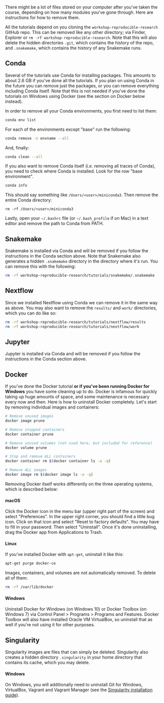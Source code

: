 There might be a lot of files stored on your computer after you've taken the
course, depending on how many modules you've gone through. Here are instructions
for how to remove them.

All the tutorials depend on you cloning the `workshop-reproducible-research`
GitHub repo. This can be removed like any other directory; via Finder,
Explorer or `rm -rf workshop-reproducible-research`. Note that this will also
delete the hidden directories `.git`, which contains the history of the repo,
and `.snakemake`, which contains the history of any Snakemake runs.

## Conda

Several of the tutorials use Conda for installing packages. This amounts to
about 2.6 GB if you've done all the tutorials. If you plan on using Conda in
the future you can remove just the packages, or you can remove everything
including Conda itself. Note that this is not needed if you've done the
tutorials on Windows using Docker (see the section on Docker below instead).

In order to remove all your Conda environments, you first need to list them:

```bash
conda env list
```

For each of the environments except "base" run the following:

```bash
conda remove -n envname --all
```

And, finally:

```bash
conda clean --all
```

If you also want to remove Conda itself (*i.e.* removing all traces of Conda),
you need to check where Conda is installed. Look for the row "base environment".

```bash
conda info
```

This should say something like `/Users/<user>/miniconda3`. Then remove the
entire Conda directory:

```
rm -rf /Users/<user>/miniconda3
```

Lastly, open your `~/.bashrc` file (or `~/.bash_profile` if on Mac) in a text
editor and remove the path to Conda from PATH.

## Snakemake

Snakemake is installed via Conda and will be removed if you follow the
instructions in the Conda section above. Note that Snakemake also generates
a hidden `.snakemake` directory in the directory where it's run. You can remove
this with the following:

```bash
rm -rf workshop-reproducible-research/tutorials/snakemake/.snakemake
```

## Nextflow

Since we installed Nextflow using Conda we can remove it in the same way as
above. You may also want to remove the `results/` and `work/` directories, which
you can do like so:

```bash
rm -rf workshop-reproducible-research/tutorials/nextflow/results
rm -rf workshop-reproducible-research/tutorials/nextflow/work
```

## Jupyter

Jupyter is installed via Conda and will be removed if you follow the
instructions in the Conda section above.

## Docker

If you've done the Docker tutorial **or if you've been running Docker for
Windows** you have some cleaning up to do. Docker is infamous for quickly
taking up huge amounts of space, and some maintenance is necessary every now
and then. Here is how to uninstall Docker completely. Let's start by removing
individual images and containers:

```bash
# Remove unused images
docker image prune

# Remove stopped containers
docker container prune

# Remove unused volumes (not used here, but included for reference)
docker volume prune

# Stop and remove ALL containers
docker container rm $(docker container ls -a -q)

# Remove ALL images
docker image rm $(docker image ls -a -q)
```

Removing Docker itself works differently on the three operating systems, which
is described below:

#### macOS

Click the Docker icon in the menu bar (upper right part of the screen) and
select "Preferences". In the upper right corner, you should find a little bug icon.
Click on that icon and select "Reset to factory defaults". You may have to fill 
in your password. Then select "Uninstall". Once it's done uninstalling, drag the 
Docker app from Applications to Trash.

#### Linux

If you've installed Docker with `apt-get`, uninstall it like this:

```bash
apt-get purge docker-ce
```

Images, containers, and volumes are not automatically removed. To delete all of
them:

```bash
rm -rf /var/lib/docker
```

#### Windows

Uninstall Docker for Windows (on Windows 10) or Docker Toolbox (on Windows 7)
via Control Panel > Programs > Programs and Features. Docker Toolbox will also
have installed Oracle VM VirtualBox, so uninstall that as well if you're not
using it for other purposes.

## Singularity

Singularity images are files that can simply be deleted. Singularity also
creates a hidden directory `.singularity` in your home directory that contains
its cache, which you may delete.

#### Windows

On Windows, you will additionally need to uninstall Git for Windows, VirtualBox,
Vagrant and Vagrant Manager (see the [Singularity installation guide](https://sylabs.io/guides/3.4/user-guide/installation.html#install-on-windows-or-mac)).
